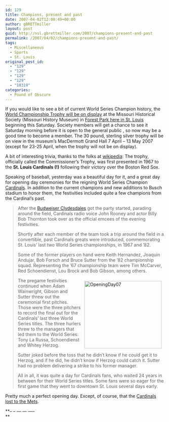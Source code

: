 ```yaml
---
id: 129
title: Champions, present and past
date: 2007-04-02T12:00:49+00:00
author: gBRETTmiller
layout: post
guid: http://nsl.gbrettmiller.com/2007/champions-present-and-past
permalink: /2007/04/02/champions-present-and-past/
tags:
  - Miscellaneous
  - Sports
  - St. Louis
original_post_id:
  - "129"
  - "129"
  - "129"
  - "129"
  - "10319"
categories:
  - Pound of Obscure
---
```

If you would like to see a bit of current World Series Champion history, the [World Championship Trophy will be on display](http://www.mohistory.org/content/membershipservices/enewsletterapr07.html#7 "MHS Members eNewsletter:  World Championship Trophy on Display") at the Missouri Historical Society (Missouri History Museum) in [Forest Park here in St. Louis](http://www.mohistory.org/content/TravelInfo/travelinfo.aspx "MHS:  Travel Info") beginning this Saturday. Society members will get a chance to see it Saturday morning before it is open to the general public , so now may be a good time to become a member. The 30 pound, sterling silver trophy will be on view in the museum’s MacDermott Grand Hall 7 April &#8211; 13 May 2007 (except for 23-25 April, when the trophy will not be on display).

A bit of interesting trivia, thanks to the folks at [wikipedia](http://en.wikipedia.org/wiki/World_Series_Trophy "World Series Trophy:  wikipedia"): The trophy, officially called the Commissioner&#8217;s Trophy, was first presented in 1967 to the **St. Louis Cardinals (!)** following their victory over the Boston Red Sox.

Speaking of baseball, yesterday was a beautiful day for it, and a great day for opening day ceremonies for the reigning World Series Champion [Cardinals](http://www.stlouiscardinals.com "The Official Site of the St. Louis Cardinals"). In addition to the current champions and new additions to Busch stadium to honor them, the festivities included quite a few champions from the Cardinal&#8217;s past.

<blockquote cite="http://stlouis.cardinals.mlb.com/news/article.jsp?ymd=20070401&content_id=1873680&vkey=news_stl&fext=.jsp&c_id=stl" title="Fans Flock to Busch for Pageantry (St. Louis Cardinals)">
  <p>
    After the <a title="Grant's Farm:  Clydesdale Stables" href="http://www.grantsfarm.com/ClydesdaleStables.htm">Budweiser Clydesdales</a> got the party started, parading around the field, Cardinals radio voice John Rooney and actor Billy Bob Thornton took over as the official emcees of the evening festivities.
  </p>
  
  <p>
    Shortly after each member of the team took a trip around the field in a convertible, past Cardinals greats were introduced, commemorating St. Louis&#8217; last two World Series championships, in 1967 and &#8217;82.
  </p>
  
  <p>
    Some of the former players on hand were Keith Hernandez, Joaquin Andujar, Bob Forsch and Bruce Sutter from the &#8217;82 championship squad. Representing the &#8217;67 championship team were Tim McCarver, Red Schoendienst, Lou Brock and Bob Gibson, among others.
  </p>
  
  <p>
    <a title="St. Louis Cardinals:  Photo Gallery" href="http://mlb.mlb.com/mlb/gallery/index.jsp"><img width="244" vspace="10" hspace="10" height="213" align="right" title="OpeningDay07" id="image130" alt="OpeningDay07" src="http://nostraightlines.files.wordpress.com/2007/04/shjj4tgu.jpg?resize=244%2C213" data-recalc-dims="1" /></a>The pregame festivities continued when Adam Wainwright, Gibson and Sutter threw out the ceremonial first pitches. Those were the three pitchers to record the final out for the Cardinals&#8217; last three World Series titles. The three hurlers threw to the managers that led them to the World Series: Tony La Russa, Schoendienst and Whitey Herzog.
  </p>
  
  <p>
    Sutter joked before the toss that he didn&#8217;t know if he could get it to Herzog, and if he did, he didn&#8217;t know if Herzog could catch it. Sutter had no problem delivering a strike to his former manager.
  </p>
  
  <p>
    All in all, it was quite a day for Cardinals fans, who waited 24 years in between for their World Series titles. Some fans were so eager for the first game that they went to downtown St. Louis several days early.
  </p>
</blockquote>

Pretty much a perfect opening day. Except, of course, that the [Cardinals lost to the Mets](http://stlouis.cardinals.mlb.com/news/gameday_recap.jsp?ymd=20070401&content_id=1873994&vkey=recap&fext=.jsp&c_id=stl "Carpenter, Cards stifled in opener").

**&#8211; &#8211; &#8212; &#8212; &#8212;&#8211;  
**